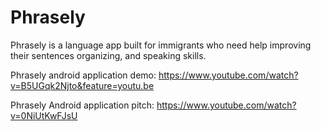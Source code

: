 # Phrasely

Phrasely is a language app built for immigrants who need help improving their sentences organizing, and speaking skills.

Phrasely android application demo: https://www.youtube.com/watch?v=B5UGqk2Njto&feature=youtu.be

Phrasely Android application pitch: https://www.youtube.com/watch?v=0NiUtKwFJsU


